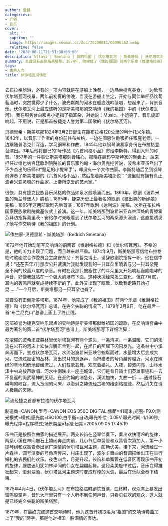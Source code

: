 ```yaml
---
author: 雷健
categories:
- 介绍
- 音乐
cover:
  alt: ''
  caption: ''
  image: https://images.soomal.cc/doc/20200811/00090562.webp
  relative: false
date: '2020-08-11T21:51:38+08:00'
description: Vltava | Smetana | 我的祖国 | 伏尔塔瓦河 | 斯美塔纳 | 沃尔塔瓦河 | 源自：北京日报 | 版权：转载 |  平均/总评分：10.00/40
summary: 耳聋没有击倒斯美塔那。1874年，他完成了《我的祖国》前两个乐章《维谢格拉德》和《伏尔塔瓦河》总谱。在完全失聪的情况下，1879年3月9日，他在最后一首“布兰尼克山”总谱上画上了终止线。这部被誉为捷克交响乐起点的交响诗是斯美塔那献给祖国的颂歌……
tags:
- 古典入门
title: 伏尔塔瓦河情思
---
```


去布拉格旅游，必有的一项内容就是在游船上晚餐，一边品尝捷克美食，一边欣赏伏尔塔瓦河夜景。两年前初夏的傍晚，当我在游船上坐定，开始与同伴举杯品饮葡萄酒时，突然觉得少了什么。波光粼粼的河水在船底浅吟低唱，想起来了，背景音乐。伏尔塔瓦河上最应该听的是斯美塔那的交响诗《我的祖国》中的《伏尔塔瓦河》。我在服务台向服务小姐指了指耳朵，对她说：Music。小姐笑了。音乐旋即响起，不用说，正是那首被捷克人誉为第二国歌的《伏尔塔瓦河》。

贝德里希・斯美塔那1824年3月2日诞生在距布拉格120公里的利什托米尔镇。1843年，以音乐工作者的身份前往布拉格，一边在图恩伯爵家担任家庭老师，一边跟随普洛克什深造，学习钢琴和作曲。1845年他以钢琴演奏家身份在布拉格登台演出。3年后他将自己的1号作品《六首风格小品》寄给李斯特，得到大师的称赞。1857年的一件事让斯美塔那刻骨铭心。那晚在魏玛李斯特家的聚会上，后来担任过维也纳宫廷歌剧院院长的音乐家约翰・海尔贝克挖苦说，波希米亚虽然出了不少杰出的乐师和“蹩足的小提琴手”，却没有一个大作曲家。李斯特随后坐到钢琴前弹奏了斯美塔那的《六首风格小品》，然后指着斯美塔那说：“这里就有拥有真正波希米亚灵魂的作曲家，上帝所宠爱的艺术家。”

很快，具有捷克民族音乐风格的作品如泉水般喷涌而出。1863年，歌剧《波希米亚的勃兰登堡人》脱稿；1865年，捷克历史上最著名的歌剧《被出卖的新嫁娘》完稿；1866年这两部歌剧先后首演；1867年歌剧《达利波》完稿，次年在布拉格国家民族歌剧院奠基仪式上首演。这一年，斯美塔那到波希米亚森林深处的胥滕霍芬拜访指挥莫里茨・安格尔时亲眼看到了伏尔塔瓦河的两条源头溪流，这直接诱发了他写作交响诗《我的祖国》的计划。

![作曲家-贝德里希・斯美塔那（Bedrich Smetana）](https://images.soomal.cc/doc/20170315/00066856.webp)





1872年他开始动笔写交响诗的前两首《维谢格拉德》和《伏尔塔瓦河》。不幸的是，他的听力出现了问题，而且越来越严重。1874年9月，斯美塔那写信给布拉格临时歌剧院合作委员会主席安东尼・齐哲克博士，请辞歌剧院指挥一职，他在信中说：“还在去年7月那次公开试演后我就发现我的一只耳朵里响着与另一只耳朵完全不同的较高八度的杂音。有时在我那只被塞住了的耳朵里又开始响起轰隆咆哮的声音，好像我就站在一个强大的瀑布下面。这种状况经常发生变化，但在7月底，耳内的轰鸣声就变成持续不断的了，此外又出现了眩晕，以致我走路开始打晃……”一个月后，斯美塔那另一只耳朵也聋了。

耳聋没有击倒斯美塔那。1874年，他完成了《我的祖国》前两个乐章《维谢格拉德》和《伏尔塔瓦河》总谱。在完全失聪的情况下，1879年3月9日，他在最后一首“布兰尼克山”总谱上画上了终止线。

这部被誉为捷克交响乐起点的交响诗是斯美塔那献给祖国的颂歌，在交响诗套曲中最为著名的第二首“伏尔塔瓦河”总谱上，斯美塔那写下详细注脚：

在浓郁的波希米亚森林里伏尔塔瓦河有两个源头，一条清凉，一条温暖。它们的溪流在岩石的河床上欢快奔腾汇合到一起，在旭日的照耀下闪闪发光。这条林中小溪奔泻而下，变成伏尔塔瓦河，水流沿波希米亚峡谷蜿蜒而过，水量增大后变成大河。它流过密密的丛林，发出悦耳的追逐声，而狩猎者的号角越传越近。河水在嫩绿的草地和低地缓缓流过，人们载歌载舞，欢庆着婚礼。入夜，碧波闪亮，山林水泽中虫鸟放声歌唱，河水中倒映出一座座城堡，它们是昔日骑士们英雄事迹和一去不复返的尚武精神的见证。在圣约翰的湍急处，溪流加快，九曲一折……通过怪石嶙峋的峡谷，流入宽阔的河床，以澎湃之势流经古老的维谢格拉德，然后消失在诗人极目的天际。

![流经捷克首都布拉格的伏尔塔瓦河](https://images.soomal.cc/doc/20200811/00090561.webp)

制造商=CANON;型号=CANON EOS 350D DIGITAL;焦距=41毫米;光圈=F9.0;测光模式=模式;感光度=ISO100;白平衡=自动;曝光补偿=0.0EV;曝光时间=1/160秒;曝光程序=程序模式;场景类型=标准;日期=2005.09.05 17:45:19



乐曲正是按照作曲家的描述展开。两支长笛在竖琴伴奏下，奏出欢快清冷的旋律，两条小溪在林间岩石上嬉闹奔走向前，几小节后单簧管和双簧管次第加入，第一小提琴组和双簧管奏出宽广深情的伏尔塔瓦河主题，酣畅优美。接下来，河流经过一片森林，圆号演奏的号角声传来，村庄出现了，波尔卡舞曲的音调描绘出正在举行婚礼的农民们的欢乐。夜色四合，月亮升起，长笛和单簧管在低音区再现乐曲开初的旋律，朦胧迷幻犹如林泽间的仙女在翩翩起舞。这段柔美旋律过后，音乐变得雄壮起来，澎湃汹涌，伏尔塔瓦河主题这时变成辉煌的大调，最后在乐队全奏下结束。

1875年4月4日，《伏尔塔瓦河》在布拉格临时剧院首演，曲终时，观众席上暴发出雷鸣般掌声，音乐大厅里只有一个人听不到任何声音，只看见狂欢的观众，这人就是已经完全失聪的斯美塔那。

1879年，在最终完成这首交响诗时，他为这首开初取名为“祖国”的交响诗套曲加上了“我的”两字，那是他对祖国一脉深情的表达。